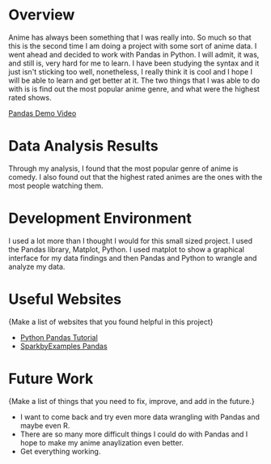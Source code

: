 # Overview

Anime has always been something that I was really into. So much so that this is the second time I am doing a project with some sort of anime data. I went ahead and decided to work with Pandas in Python. I will admit, it was, and still is, very hard for me to learn. I have been studying the syntax and it just isn't sticking too well, nonetheless, I really think it is cool and I hope I will be able to learn and get better at it. The two things that I was able to do with is is find out the most popular anime genre, and what were the highest rated shows.

[Pandas Demo Video](https://www.youtube.com/watch?v=T-Rct_lHn2A)

# Data Analysis Results

Through my analysis, I found that the most popular genre of anime is comedy. I also found out that the highest rated animes are the ones with the most people watching them.
# Development Environment

I used a lot more than I thought I would for this small sized project. I used the Pandas library, Matplot, Python. I used matplot to show a graphical interface for my data findings and then Pandas and Python to wrangle and analyze my data.

# Useful Websites

{Make a list of websites that you found helpful in this project}
* [Python Pandas Tutorial](https://www.geeksforgeeks.org/pandas-tutorial/?ref=lbp)
* [SparkbyExamples Pandas](https://sparkbyexamples.com/pandas/)

# Future Work

{Make a list of things that you need to fix, improve, and add in the future.}
* I want to come back and try even more data wrangling with Pandas and maybe even R.
* There are so many more difficult things I could do with Pandas and I hope to make my anime anaylization even better.
* Get everything working.